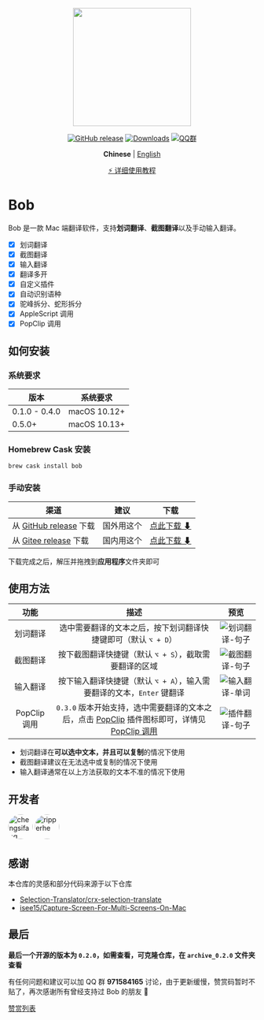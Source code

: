 <p align="center">
  <img src="https://cdn.jsdelivr.net/gh/ripperhe/oss@master/2019/1222/bob-logo.png" width=240 />
</p>
<p align="center">
	<a href="https://github.com/ripperhe/Bob/releases/latest"><img src="https://img.shields.io/github/v/release/ripperhe/Bob?logo=github" alt="GitHub release" /></a>
	<a href="https://github.com/ripperhe/Bob/releases/latest"><img src="https://img.shields.io/github/downloads/ripperhe/Bob/total" alt="Downloads" /></a>
	<a href="https://jq.qq.com/?_wv=1027&k=UYj7vAPG"><img src="https://img.shields.io/badge/QQ%20%E7%BE%A4-971584165-red" alt="QQ群" /></a>
</p>
<p align="center">
  <strong>Chinese</strong> | <a href="https://github.com/ripperhe/Bob/blob/master/README.en.md">English</a>
</p>
<p align="center">
  <a href="https://ripperhe.gitee.io/bob/">⚡️ 详细使用教程</a>
</p>

# Bob

Bob 是一款 Mac 端翻译软件，支持**划词翻译**、**截图翻译**以及手动输入翻译。

- [x] 划词翻译
- [x] 截图翻译
- [x] 输入翻译
- [x] 翻译多开
- [x] 自定义插件
- [x] 自动识别语种
- [x] 驼峰拆分、蛇形拆分
- [x] AppleScript 调用
- [x] PopClip 调用

## 如何安装

### 系统要求

| 版本 | 系统要求 |
| --- | --- |
| 0.1.0 - 0.4.0 | macOS 10.12+ |
| 0.5.0+ | macOS 10.13+ |

### Homebrew Cask 安装

```bash
brew cask install bob
```

### 手动安装

| 渠道 | 建议 | 下载 |
| --- | --- | --- |
| 从 [GitHub release](https://github.com/ripperhe/Bob/releases) 下载 | 国外用这个 | [点此下载 ⬇](https://github.com/ripperhe/Bob/releases/latest/download/Bob.zip) |
| 从 [Gitee release](https://gitee.com/ripperhe/Bob/releases) 下载 | 国内用这个 | [点此下载 ⬇](https://gitee.com/ripperhe/Bob/attach_files/534304/download/Bob.zip) |

下载完成之后，解压并拖拽到**应用程序**文件夹即可

## 使用方法

| 功能 | 描述 | 预览 |
| :---: | :---: | :---: |
| 划词翻译 | 选中需要翻译的文本之后，按下划词翻译快捷键即可（默认 `⌥ + D`） | ![划词翻译-句子](https://cdn.jsdelivr.net/gh/ripperhe/oss@master/2020/0117/划词翻译-句子.gif) |
| 截图翻译 | 按下截图翻译快捷键（默认 `⌥ + S`），截取需要翻译的区域 | ![截图翻译-句子](https://cdn.jsdelivr.net/gh/ripperhe/oss@master/2020/0117/截图翻译-句子.gif) |
| 输入翻译| 按下输入翻译快捷键（默认 `⌥ + A`），输入需要翻译的文本，`Enter` 键翻译 | ![输入翻译-单词](https://cdn.jsdelivr.net/gh/ripperhe/oss@master/2020/0117/输入翻译-单词.gif) |
| PopClip 调用 | `0.3.0` 版本开始支持，选中需要翻译的文本之后，点击 [PopClip](https://pilotmoon.com/popclip/) 插件图标即可，详情见 [PopClip 调用](https://ripperhe.gitee.io/bob/#/general/integration/popclip) | ![插件翻译-句子](https://cdn.jsdelivr.net/gh/ripperhe/oss@master/2020/0117/插件翻译-句子.gif) |

* 划词翻译在**可以选中文本，并且可以复制**的情况下使用
* 截图翻译建议在无法选中或复制的情况下使用
* 输入翻译通常在以上方法获取的文本不准的情况下使用

## 开发者

<!--<a href="https://github.com/ripperhe/Bob/graphs/contributors"><img src="https://opencollective.com/bob_/contributors.svg?width=890&button=false" /></a>
-->

<p>
<a href="https://github.com/chensifang">
<img src="https://avatars0.githubusercontent.com/u/10810457?v=4" alt="chengsifang" width="50" style="border-radius:50%"/></a>
<a href="https://github.com/ripperhe">
<img src="https://avatars0.githubusercontent.com/u/13943595?v=4" alt="ripperhe" width="50" style="border-radius:50%"/></a>
</p>

## 感谢

本仓库的灵感和部分代码来源于以下仓库

* [Selection-Translator/crx-selection-translate](https://github.com/Selection-Translator/crx-selection-translate)
* [isee15/Capture-Screen-For-Multi-Screens-On-Mac](https://github.com/isee15/Capture-Screen-For-Multi-Screens-On-Mac)

## 最后

**最后一个开源的版本为 `0.2.0`，如需查看，可克隆仓库，在 `archive_0.2.0` 文件夹查看**

有任何问题和建议可以加 QQ 群 **971584165** 讨论，由于更新缓慢，赞赏码暂时不贴了，再次感谢所有曾经支持过 Bob 的朋友 🤝

[赞赏列表](RewardList.md)